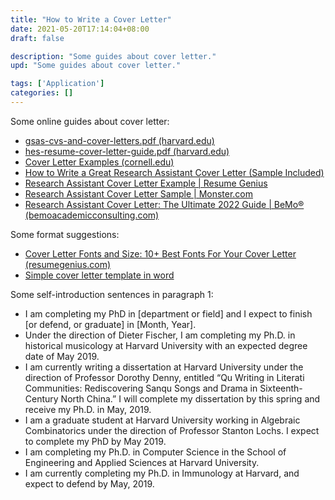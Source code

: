 ```yaml
---
title: "How to Write a Cover Letter"
date: 2021-05-20T17:14:04+08:00
draft: false

description: "Some guides about cover letter."
upd: "Some guides about cover letter."

tags: ['Application']
categories: []
---
```


<!--more-->

Some online guides about cover letter:

- [gsas-cvs-and-cover-letters.pdf (harvard.edu)](https://hwpi.harvard.edu/files/ocs/files/gsas-cvs-and-cover-letters.pdf)
- [hes-resume-cover-letter-guide.pdf (harvard.edu)](https://ocs.fas.harvard.edu/files/ocs/files/hes-resume-cover-letter-guide.pdf)
- [Cover Letter Examples (cornell.edu)](https://www.engineering.cornell.edu/sites/default/files/departments/career%20services/Cover%20Letter%20Guide%20(accessible%20for%20website).pdf)
- [How to Write a Great Research Assistant Cover Letter (Sample Included) ](https://www.shemmassianconsulting.com/blog/research-assistant-cover-letter)
- [Research Assistant Cover Letter Example | Resume Genius](https://resumegenius.com/cover-letter-examples/research-assistant-cover-letter)
- [Research Assistant Cover Letter Sample | Monster.com](https://www.monster.com/career-advice/article/research-assistant-cover-letter)
- [Research Assistant Cover Letter: The Ultimate 2022 Guide | BeMo® (bemoacademicconsulting.com)](https://bemoacademicconsulting.com/blog/research-assistant-cover-letter)

Some format suggestions:

- [Cover Letter Fonts and Size: 10+ Best Fonts For Your Cover Letter (resumegenius.com)](https://resumegenius.com/blog/cover-letter-help/cover-letter-font#helvetica)
- [Simple cover letter template in word](https://templates.office.com/en-us/Simple-cover-letter-TM00002108)

Some self-introduction sentences in paragraph 1:

- I am completing my PhD in [department or field] and I expect to finish [or defend, or  graduate] in [Month, Year].
- Under the direction of Dieter Fischer, I am completing my Ph.D. in historical musicology  at Harvard University with an expected degree date of May 2019. 
- I am currently writing a dissertation at  Harvard University under the direction of Professor Dorothy Denny, entitled “Qu Writing in  Literati Communities: Rediscovering Sanqu Songs and Drama in Sixteenth-Century North  China.” I will complete my dissertation by this spring and receive my Ph.D. in May, 2019.
- I am a graduate student at Harvard University working  in Algebraic Combinatorics under the direction of Professor Stanton Lochs. I expect to complete my  PhD by May 2019. 
- I am completing my Ph.D. in  Computer Science in the School of Engineering and Applied Sciences at Harvard University.
- I am currently  completing my Ph.D. in Immunology at Harvard, and expect to defend by May, 2019. 